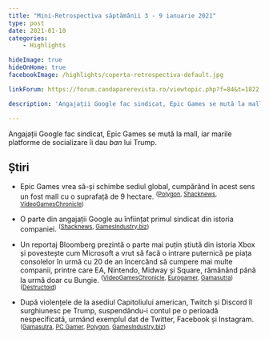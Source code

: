 ```yaml
---
title: "Mini-Retrospectiva săptămânii 3 - 9 ianuarie 2021"
type: post
date: 2021-01-10
categories:
    - Highlights

hideImage: true
hideOnHome: true
facebookImage: /highlights/coperta-retrospectiva-default.jpg

linkForum: https://forum.candaparerevista.ro/viewtopic.php?f=84&t=1822

description: 'Angajații Google fac sindicat, Epic Games se mută la mall, iar marile platforme de socializare îi dau "ban" lui Trump.'

---
```


Angajații Google fac sindicat, Epic Games se mută la mall, iar marile platforme de socializare îi dau _ban_ lui Trump.

## Știri

* Epic Games vrea să-și schimbe sediul global, cumpărând în acest sens un fost mall cu o suprafață de 9 hectare.  <sup>([Polygon](https://www.polygon.com/2021/1/4/22213102/epic-games-buys-mall-new-headquarters-cary-towne-center), [Shacknews](https://www.shacknews.com/article/122056/epic-games-bought-a-87-acre-mall-in-north-carolina-with-plans-for-a-new-campus), [VideoGamesChronicle](https://www.videogameschronicle.com/news/epic-games-acquires-95-million-shopping-mall-for-its-new-headquarters/))</sup>

* O parte din angajații Google au înființat primul sindicat din istoria companiei. <sup>([Shacknews](https://www.shacknews.com/article/122057/google-employees-form-companys-first-union), [GamesIndustry.biz](https://www.gamesindustry.biz/articles/2021-01-04-google-employees-announce-union-open-to-all-alphabet-workers))</sup>

* Un reportaj Bloomberg prezintă o parte mai puțin știută din istoria Xbox și povestește cum Microsoft a vrut să facă o intrare puternică pe piața consolelor în urmă cu 20 de an încercând să cumpere mai multe  companii, printre care EA, Nintendo, Midway și Square, rămânând până la urmă doar cu Bungie. <sup>([VideoGamesChronicle](https://www.videogameschronicle.com/news/nintendo-laughed-their-asses-off-at-xbox-buyout-offer-recalls-launch-exec/), [Eurogamer](https://www.eurogamer.net/articles/2021-01-06-microsoft-tried-to-buy-nintendo-but-they-just-laughed-their-asses-off), [Gamasutra](https://www.gamasutra.com/view/news/375915/Xbox_once_pitched_an_acquisition_of_Nintendo_and_was_met_with_laughter.php))</sup>
  <sup>([Destructoid](https://www.destructoid.com/stories/microsoft-once-tried-to-acquire-nintendo-but-they-apparently-laughed-their-asses-off--615983.phtml))</sup>

* După violențele de la asediul Capitoliului american, Twitch și Discord îl surghiunesc pe Trump, suspendându-i contul pe o perioadă nespecificată, urmând exemplul dat de Twitter, Facebook și Instagram. <sup>([Gamasutra](https://www.gamasutra.com/view/news/375978/Updated_Twitch_Discord_suspend_Trumprelated_accounts_after_Capitol_assault.php), [PC Gamer](https://www.pcgamer.com/twitch-bans-trump/), [Polygon](https://www.polygon.com/2021/1/7/22219150/president-trump-twitch-channel-disabled-capitol-attack), [GamesIndustry.biz](https://www.gamesindustry.biz/articles/2021-01-07-twitch-suspends-trump-account-following-insurrection-at-us-capitol))</sup>
